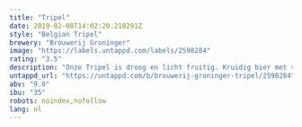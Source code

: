 ```yaml
---
title: "Tripel"
date: 2019-02-08T14:02:20.210291Z
style: "Belgian Tripel"
brewery: "Brouwerij Groninger"
image: "https://labels.untappd.com/labels/2598284"
rating: "3.5"
description: "Onze Tripel is droog en licht fruitig. Kruidig bier met verre klanken van korianderzaad en sinaasappelschil. Mals, zacht moutig, goudkleurig bier met een aangename bitterheid."
untappd_url: "https://untappd.com/b/brouwerij-groninger-tripel/2598284"
abv: "9.0"
ibu: "35"
robots: noindex,nofollow
lang: nl
---
```

